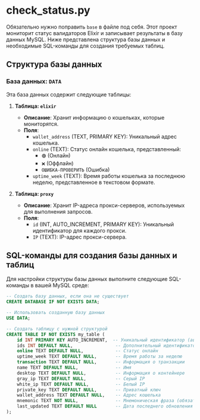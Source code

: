 # check_status.py

Обязательно нужно поправить `base` в файле под себя.
Этот проект мониторит статус валидаторов Elixir и записывает результаты в базу данных MySQL. Ниже представлена структура базы данных и необходимые SQL-команды для создания требуемых таблиц.

## Структура базы данных

### База данных: `DATA`

Эта база данных содержит следующие таблицы:

1. **Таблица: `elixir`**
   - **Описание**: Хранит информацию о кошельках, которые мониторятся.
   - **Поля**:
     - `wallet_address` (TEXT, PRIMARY KEY): Уникальный адрес кошелька.
     - `online` (TEXT): Статус онлайн кошелька, представленный:
       - `🟢` (Онлайн)
       - `❌` (Оффлайн)
       - `ОШИБКА-ПРОВЕРИТЬ` (Ошибка)
     - `uptime_week` (TEXT): Время работы кошелька за последнюю неделю, представленное в текстовом формате.

2. **Таблица: `proxy`**
   - **Описание**: Хранит IP-адреса прокси-серверов, используемых для выполнения запросов.
   - **Поля**:
     - `id` (INT, AUTO_INCREMENT, PRIMARY KEY): Уникальный идентификатор для каждого прокси.
     - `IP` (TEXT): IP-адрес прокси-сервера.

## SQL-команды для создания базы данных и таблиц

Для настройки структуры базы данных выполните следующие SQL-команды в вашей MySQL среде:

```sql
-- Создать базу данных, если она не существует
CREATE DATABASE IF NOT EXISTS DATA;

-- Использовать созданную базу данных
USE DATA;

-- Создать таблицу с нужной структурой
CREATE TABLE IF NOT EXISTS my_table (
    id INT PRIMARY KEY AUTO_INCREMENT,  -- Уникальный идентификатор (автоинкремент)
    ids INT DEFAULT NULL,                -- Дополнительный идентификатор 
    online TEXT DEFAULT NULL,            -- Статус онлайн
    uptime_week TEXT DEFAULT NULL,       -- Время работы за неделю
    transaction TEXT DEFAULT NULL,       -- Информация о транзакции
    name TEXT DEFAULT NULL,              -- Имя
    desktop TEXT DEFAULT NULL,           -- Информация о контейнере
    gray_ip TEXT DEFAULT NULL,           -- Серый IP
    white_ip TEXT DEFAULT NULL,          -- Белый IP
    private_key TEXT DEFAULT NULL,       -- Приватный ключ
    wallet_address TEXT DEFAULT NULL,    -- Адрес кошелька
    mnemonic TEXT NOT NULL,              -- Мнемоническая фраза (обязательное поле)
    last_updated TEXT DEFAULT NULL       -- Дата последнего обновления
);

